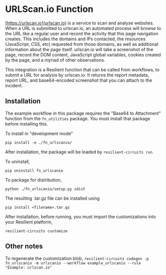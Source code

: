 # URLScan.io Function 

[https://urlscan.io](urlscan.io) is a service to scan and analyse websites. When a URL is submitted to urlscan.io,
an automated process will browse to the URL like a regular user and record the activity that this page navigation
creates. This includes the domains and IPs contacted, the resources (JavaScript, CSS, etc) requested from those
domains, as well as additional information about the page itself. urlscan.io will take a screenshot of the page,
record the DOM content, JavaScript global variables, cookies created by the page, and a myriad of other observations.

This integration is a Resilient function that can be called from workflows, to submit a URL for analysis by urlscan.io.
It returns the report metadata, report URL, and base64-encoded screenshot that you can attach to the incident.


## Installation

The example workflow in this package requires the "Base64 to Attachment" function from the `fn_utilities` package.
You must install that package before installing this.


To install in "development mode"

    pip install -e ./fn_urlscanio/

After installation, the package will be loaded by `resilient-circuits run`.


To uninstall,

    pip uninstall fn_urlscanio


To package for distribution,

    python ./fn_urlscanio/setup.py sdist

The resulting .tar.gz file can be installed using

    pip install <filename>.tar.gz


After installation, before running, you must import the customizations into your Resilient platform,

    resilient-circuits customize


## Other notes

To regenerate the customization blob,
`resilient-circuits codegen -p fn_urlscanio -m urlscanio --workflow example_urlscanio --rule "Example: urlscan.io"`
